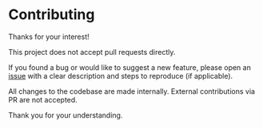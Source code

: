 # Contributing
Thanks for your interest!

This project does not accept pull requests directly.

If you found a bug or would like to suggest a new feature, please open an [issue](https://github.com/matraux/json-orm/issues) with a clear description and steps to reproduce (if applicable).

All changes to the codebase are made internally. External contributions via PR are not accepted.

Thank you for your understanding.